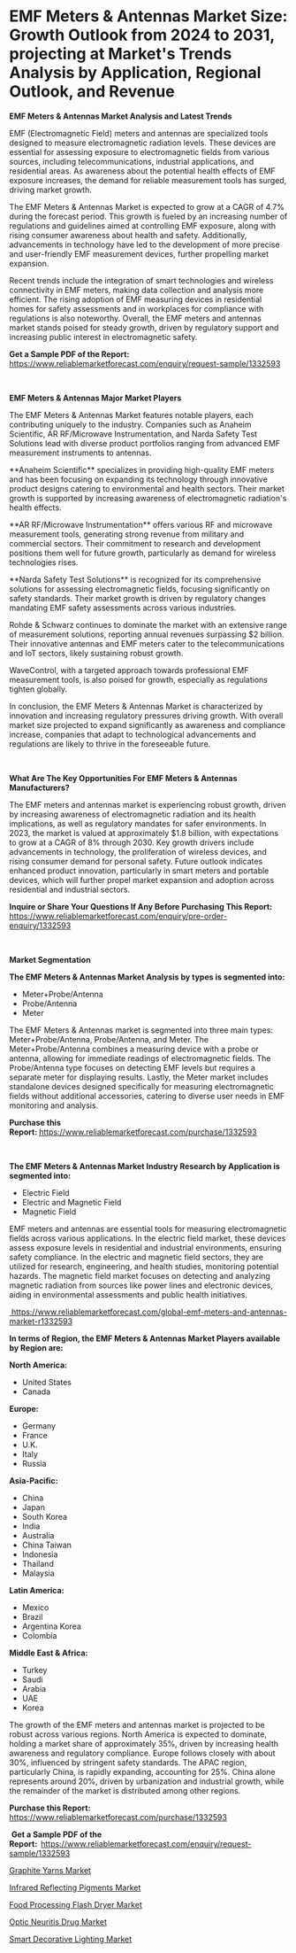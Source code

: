 <p><h1>EMF Meters & Antennas Market Size: Growth Outlook from 2024 to 2031, projecting at Market's Trends Analysis by Application, Regional Outlook, and Revenue</h1></p><p><strong>EMF Meters & Antennas Market Analysis and Latest Trends</strong></p>
<p><p>EMF (Electromagnetic Field) meters and antennas are specialized tools designed to measure electromagnetic radiation levels. These devices are essential for assessing exposure to electromagnetic fields from various sources, including telecommunications, industrial applications, and residential areas. As awareness about the potential health effects of EMF exposure increases, the demand for reliable measurement tools has surged, driving market growth.</p><p>The EMF Meters & Antennas Market is expected to grow at a CAGR of 4.7% during the forecast period. This growth is fueled by an increasing number of regulations and guidelines aimed at controlling EMF exposure, along with rising consumer awareness about health and safety. Additionally, advancements in technology have led to the development of more precise and user-friendly EMF measurement devices, further propelling market expansion.</p><p>Recent trends include the integration of smart technologies and wireless connectivity in EMF meters, making data collection and analysis more efficient. The rising adoption of EMF measuring devices in residential homes for safety assessments and in workplaces for compliance with regulations is also noteworthy. Overall, the EMF meters and antennas market stands poised for steady growth, driven by regulatory support and increasing public interest in electromagnetic safety.</p></p>
<p><strong>Get a Sample PDF of the Report:&nbsp;</strong> <a href="https://www.reliablemarketforecast.com/enquiry/request-sample/1332593?utm_campaign=1326&utm_medium=2&utm_source=Github&utm_content=ia&utm_term=12102024&utm_id=emf-meters-antennas">https://www.reliablemarketforecast.com/enquiry/request-sample/1332593</a></p>
<p>&nbsp;</p>
<p><strong>EMF Meters & Antennas Major Market Players</strong></p>
<p><p>The EMF Meters & Antennas Market features notable players, each contributing uniquely to the industry. Companies such as Anaheim Scientific, AR RF/Microwave Instrumentation, and Narda Safety Test Solutions lead with diverse product portfolios ranging from advanced EMF measurement instruments to antennas.</p><p>**Anaheim Scientific** specializes in providing high-quality EMF meters and has been focusing on expanding its technology through innovative product designs catering to environmental and health sectors. Their market growth is supported by increasing awareness of electromagnetic radiation's health effects.</p><p>**AR RF/Microwave Instrumentation** offers various RF and microwave measurement tools, generating strong revenue from military and commercial sectors. Their commitment to research and development positions them well for future growth, particularly as demand for wireless technologies rises.</p><p>**Narda Safety Test Solutions** is recognized for its comprehensive solutions for assessing electromagnetic fields, focusing significantly on safety standards. Their market growth is driven by regulatory changes mandating EMF safety assessments across various industries. </p><p>Rohde & Schwarz continues to dominate the market with an extensive range of measurement solutions, reporting annual revenues surpassing $2 billion. Their innovative antennas and EMF meters cater to the telecommunications and IoT sectors, likely sustaining robust growth.</p><p>WaveControl, with a targeted approach towards professional EMF measurement tools, is also poised for growth, especially as regulations tighten globally. </p><p>In conclusion, the EMF Meters & Antennas Market is characterized by innovation and increasing regulatory pressures driving growth. With overall market size projected to expand significantly as awareness and compliance increase, companies that adapt to technological advancements and regulations are likely to thrive in the foreseeable future.</p></p>
<p>&nbsp;</p>
<p><strong>What Are The Key Opportunities For EMF Meters & Antennas Manufacturers?</strong></p>
<p><p>The EMF meters and antennas market is experiencing robust growth, driven by increasing awareness of electromagnetic radiation and its health implications, as well as regulatory mandates for safer environments. In 2023, the market is valued at approximately $1.8 billion, with expectations to grow at a CAGR of 8% through 2030. Key growth drivers include advancements in technology, the proliferation of wireless devices, and rising consumer demand for personal safety. Future outlook indicates enhanced product innovation, particularly in smart meters and portable devices, which will further propel market expansion and adoption across residential and industrial sectors.</p></p>
<p><strong>Inquire or Share Your Questions If Any Before Purchasing This Report:</strong> <a href="https://www.reliablemarketforecast.com/enquiry/pre-order-enquiry/1332593?utm_campaign=1326&utm_medium=2&utm_source=Github&utm_content=ia&utm_term=12102024&utm_id=emf-meters-antennas">https://www.reliablemarketforecast.com/enquiry/pre-order-enquiry/1332593</a></p>
<p>&nbsp;</p>
<p><strong>Market Segmentation</strong></p>
<p><strong>The EMF Meters & Antennas Market Analysis by types is segmented into:</strong></p>
<p><ul><li>Meter+Probe/Antenna</li><li>Probe/Antenna</li><li>Meter</li></ul></p>
<p><p>The EMF Meters & Antennas market is segmented into three main types: Meter+Probe/Antenna, Probe/Antenna, and Meter. The Meter+Probe/Antenna combines a measuring device with a probe or antenna, allowing for immediate readings of electromagnetic fields. The Probe/Antenna type focuses on detecting EMF levels but requires a separate meter for displaying results. Lastly, the Meter market includes standalone devices designed specifically for measuring electromagnetic fields without additional accessories, catering to diverse user needs in EMF monitoring and analysis.</p></p>
<p><strong>Purchase this Report:&nbsp;</strong><a href="https://www.reliablemarketforecast.com/purchase/1332593?utm_campaign=1326&utm_medium=2&utm_source=Github&utm_content=ia&utm_term=12102024&utm_id=emf-meters-antennas">https://www.reliablemarketforecast.com/purchase/1332593</a></p>
<p>&nbsp;</p>
<p><strong>The EMF Meters & Antennas Market Industry Research by Application is segmented into:</strong></p>
<p><ul><li>Electric Field</li><li>Electric and Magnetic Field</li><li>Magnetic Field</li></ul></p>
<p><p>EMF meters and antennas are essential tools for measuring electromagnetic fields across various applications. In the electric field market, these devices assess exposure levels in residential and industrial environments, ensuring safety compliance. In the electric and magnetic field sectors, they are utilized for research, engineering, and health studies, monitoring potential hazards. The magnetic field market focuses on detecting and analyzing magnetic radiation from sources like power lines and electronic devices, aiding in environmental assessments and public health initiatives.</p></p>
<p><a href="https://www.reliablemarketforecast.com/global-emf-meters-and-antennas-market-r1332593?utm_campaign=1326&utm_medium=2&utm_source=Github&utm_content=ia&utm_term=12102024&utm_id=emf-meters-antennas">&nbsp;https://www.reliablemarketforecast.com/global-emf-meters-and-antennas-market-r1332593</a></p>
<p><strong>In terms of Region, the EMF Meters & Antennas Market Players available by Region are:</strong></p>
<p>
    <p> <strong> North America: </strong>
        <ul>
            <li>United States</li>
            <li>Canada</li>
        </ul>
        </p> 
    <p> <strong> Europe: </strong>
        <ul>
            <li>Germany</li>
            <li>France</li>
            <li>U.K.</li>
            <li>Italy</li>
            <li>Russia</li>
        </ul>
        </p> 
    <p> <strong> Asia-Pacific: </strong>
        <ul>
            <li>China</li>
            <li>Japan</li>
            <li>South Korea</li>
            <li>India</li>
            <li>Australia</li>
            <li>China Taiwan</li>
            <li>Indonesia</li>
            <li>Thailand</li>
            <li>Malaysia</li>
        </ul>
        </p> 
    <p> <strong> Latin America: </strong>
        <ul>
            <li>Mexico</li>
            <li>Brazil</li>
            <li>Argentina Korea</li>
            <li>Colombia</li>
        </ul>
        </p> 
    <p> <strong> Middle East & Africa: </strong>
        <ul>
            <li>Turkey</li>
            <li>Saudi</li>
            <li>Arabia</li>
            <li>UAE</li>
            <li>Korea</li>
        </ul>
    </p>
    </p>
<p><p>The growth of the EMF meters and antennas market is projected to be robust across various regions. North America is expected to dominate, holding a market share of approximately 35%, driven by increasing health awareness and regulatory compliance. Europe follows closely with about 30%, influenced by stringent safety standards. The APAC region, particularly China, is rapidly expanding, accounting for 25%. China alone represents around 20%, driven by urbanization and industrial growth, while the remainder of the market is distributed among other regions.</p></p>
<p><strong>Purchase this Report: </strong><a href="https://www.reliablemarketforecast.com/purchase/1332593?utm_campaign=1326&utm_medium=2&utm_source=Github&utm_content=ia&utm_term=12102024&utm_id=emf-meters-antennas">https://www.reliablemarketforecast.com/purchase/1332593</a></p>
<p>&nbsp;<strong>Get a Sample PDF of the Report:&nbsp;&nbsp;</strong><a href="https://www.reliablemarketforecast.com/enquiry/request-sample/1332593?utm_campaign=1326&utm_medium=2&utm_source=Github&utm_content=ia&utm_term=12102024&utm_id=emf-meters-antennas">https://www.reliablemarketforecast.com/enquiry/request-sample/1332593</a></p>
<p><strong></strong></p>
<p><p><a href="https://github.com/carinapavma/Market-Research-Report-List-1/blob/main/graphite-yarns-market.md?utm_campaign=1326&utm_medium=2&utm_source=Github&utm_content=ia&utm_term=12102024&utm_id=emf-meters-antennas">Graphite Yarns Market</a></p><p><a href="https://github.com/sogusofer/Market-Research-Report-List-1/blob/main/infrared-reflecting-pigments-market.md?utm_campaign=1326&utm_medium=2&utm_source=Github&utm_content=ia&utm_term=12102024&utm_id=emf-meters-antennas">Infrared Reflecting Pigments Market</a></p><p><a href="https://www.linkedin.com/pulse/navigating-global-food-processing-flash-dryer-market-from-trends-rw1wf?utm_campaign=1326&utm_medium=2&utm_source=Github&utm_content=ia&utm_term=12102024&utm_id=emf-meters-antennas">Food Processing Flash Dryer Market</a></p><p><a href="https://www.linkedin.com/pulse/optic-neuritis-drug-market-trends-strategic-insights-2024--xf7vf?utm_campaign=1326&utm_medium=2&utm_source=Github&utm_content=ia&utm_term=12102024&utm_id=emf-meters-antennas">Optic Neuritis Drug Market</a></p><p><a href="https://www.linkedin.com/pulse/global-smart-decorative-lighting-market-sector-types-applications-t1gqf?utm_campaign=1326&utm_medium=2&utm_source=Github&utm_content=ia&utm_term=12102024&utm_id=emf-meters-antennas">Smart Decorative Lighting Market</a></p></p>